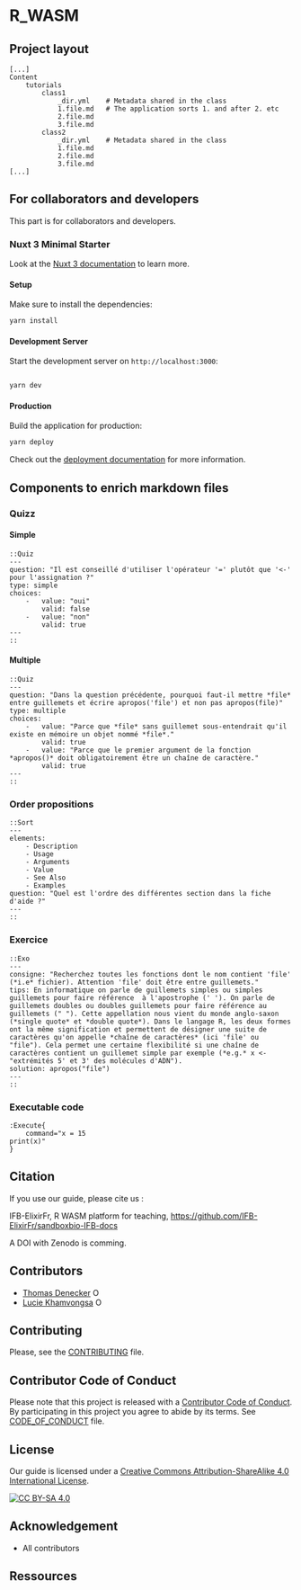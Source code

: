 # R_WASM

## Project layout

```
[...]
Content
    tutorials
        class1
            _dir.yml    # Metadata shared in the class
            1.file.md   # The application sorts 1. and after 2. etc
            2.file.md
            3.file.md
        class2
            _dir.yml    # Metadata shared in the class
            1.file.md
            2.file.md
            3.file.md
[...]
```

## For collaborators and developers

This part is for collaborators and developers.

### Nuxt 3 Minimal Starter

Look at the [Nuxt 3 documentation](https://nuxt.com/docs/getting-started/introduction) to learn more.

#### Setup

Make sure to install the dependencies:

```bash
yarn install
```

#### Development Server

Start the development server on `http://localhost:3000`:

```bash

yarn dev
```

#### Production

Build the application for production:

```bash
yarn deploy
```

Check out the [deployment documentation](https://nuxt.com/docs/getting-started/deployment) for more information.

## Components to enrich markdown files

### Quizz 
#### Simple

```
::Quiz
---
question: "Il est conseillé d'utiliser l'opérateur '=' plutôt que '<-' pour l'assignation ?"
type: simple
choices:
    -   value: "oui"
        valid: false
    -   value: "non"
        valid: true
---
::
```

#### Multiple

```
::Quiz
---
question: "Dans la question précédente, pourquoi faut-il mettre *file* entre guillemets et écrire apropos('file') et non pas apropos(file)"
type: multiple
choices:
    -   value: "Parce que *file* sans guillemet sous-entendrait qu'il existe en mémoire un objet nommé *file*."
        valid: true
    -   value: "Parce que le premier argument de la fonction *apropos()* doit obligatoirement être un chaîne de caractère."
        valid: true
---
::
```

### Order propositions

```
::Sort
---
elements:
    - Description
    - Usage
    - Arguments
    - Value
    - See Also
    - Examples
question: "Quel est l'ordre des différentes section dans la fiche d'aide ?"
---
::
```

### Exercice

```
::Exo
---
consigne: "Recherchez toutes les fonctions dont le nom contient 'file' (*i.e* fichier). Attention 'file' doit être entre guillemets."
tips: En informatique on parle de guillemets simples ou simples guillemets pour faire référence  à l'apostrophe (' '). On parle de guillemets doubles ou doubles guillemets pour faire référence au guillemets (" "). Cette appellation nous vient du monde anglo-saxon (*single quote* et *double quote*). Dans le langage R, les deux formes ont la même signification et permettent de désigner une suite de caractères qu'on appelle *chaîne de caractères* (ici 'file' ou "file"). Cela permet une certaine flexibilité si une chaîne de caractères contient un guillemet simple par exemple (*e.g.* x <- "extrémités 5' et 3' des molécules d'ADN").
solution: apropos("file")
---
::
```

### Executable code

```
:Execute{
    command="x = 15
print(x)"
}
```

## Citation

If you use our guide, please cite us :

IFB-ElixirFr, R WASM platform for teaching, https://github.com/IFB-ElixirFr/sandboxbio-IFB-docs

A DOI with Zenodo is comming.

## Contributors

* [Thomas Denecker](https://github.com/thomasdenecker) <a itemprop="sameAs" content="https://orcid.org/0000-0003-1421-7641" href="https://orcid.org/0000-0003-1421-7641" target="orcid.widget" rel="noopener noreferrer" style="vertical-align:top;"><img src="https://orcid.org/sites/default/files/images/orcid_16x16.png" style="width:1em;margin-right:.5em;" alt="ORCID iD icon"></a>
* [Lucie Khamvongsa](https://github.com/lkhamvongsa) <a itemprop="sameAs" content="https://orcid.org/0000-0002-1194-0546" href="https://orcid.org/0000-0002-1194-0546" target="orcid.widget" rel="noopener noreferrer" style="vertical-align:top;"><img src="https://orcid.org/sites/default/files/images/orcid_16x16.png" style="width:1em;margin-right:.5em;" alt="ORCID iD icon"></a>

## Contributing
Please, see the [CONTRIBUTING](CONTRIBUTING.md) file.

## Contributor Code of Conduct
Please note that this project is released with a [Contributor Code of Conduct](https://www.contributor-covenant.org/). By participating in this project you agree to abide by its terms. See [CODE_OF_CONDUCT](code_of_conduct.md) file.

## License

Our guide is licensed under a [Creative Commons Attribution-ShareAlike 4.0 International License](https://creativecommons.org/licenses/by-sa/4.0/legalcode).

[![CC BY-SA 4.0][cc-by-sa-image]][cc-by-sa]

[cc-by-sa]: http://creativecommons.org/licenses/by-sa/4.0/
[cc-by-sa-image]: https://licensebuttons.net/l/by-sa/4.0/88x31.png
[cc-by-sa-shield]: https://img.shields.io/badge/License-CC%20BY--SA%204.0-lightgrey.svg

## Acknowledgement

- All contributors

## Ressources